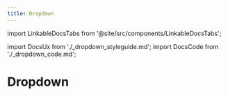 ```yaml
---
title: Dropdown
---
```


import LinkableDocsTabs from '@site/src/components/LinkableDocsTabs';

import DocsUx from './\_dropdown_styleguide.md';
import DocsCode from './\_dropdown_code.md';

# Dropdown

<LinkableDocsTabs>
  <DocsUx />
  <DocsCode />
</LinkableDocsTabs>
